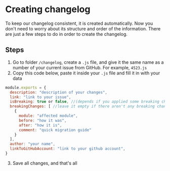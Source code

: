 # Creating changelog

To keep our changelog consistent, it is created automatically. 
Now you don't need to worry about its structure and order of the information. 
There are just a few steps to do in order to create the changelog. 

## Steps

1. Go to folder `/changelog`, create a `.js` file, and give it the same name as a number of your current issue from GitHub. For example, `4523.js`
2. Copy this code below, paste it inside your `.js` file and fill it in with your data

```js
module.exports = {
  description: "description of your changes",
  link: "link to your issue",
  isBreaking: true or false, //(depends if you applied some breaking changes),
  breakingChanges: [ //leave it empty if there aren't any breaking changes
    {
      module: "affected module",
      before: "how it was",
      after: "how it is",
      comment: "quick migration guide"
    }
  ],
  author: "your name",
  linkToGitHubAccount: "link to your github account",
}
```
3. Save all changes, and that's all

<!-- For releases:
1. Check a release version in which your changes should appear. Let's assume it's `2.0.14`
2. In your console run `yarn core:changelog --v 0.14.3` 
3. And it's done! Your changes should appear in `changelog.md` and the `/changelog` folder is empty now

## Changing default `in` and `out` paths

The `in` and `out` paths are set by default: 
- `../changelog` - the `in` path should always lead to a folder with `.js` files
- `../contributing/changelog.md` - the `out` path should always lead to `.md` file


If you need to change one of them or even both then you need to add a particular path to your command.

:::warning
If you want to change any of the default paths, you have to ensure that the new paths lead to already existing folders or files in the project.
:::

Let's assume you want to change `in` and `out` default paths. Your new `in` path is `../new-changelog` and the `out` path is `../new-changelog.md`. 
In this case you need to run in your console 
`yarn changelog --in ../changelog --out ../contributing/changelog.md --v 0.14.3` -->
